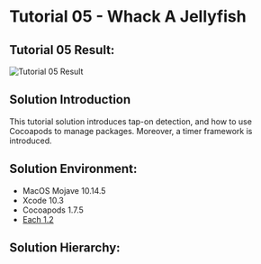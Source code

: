 Tutorial 05 - Whack A Jellyfish
====================

## Tutorial 05 Result:
![Tutorial 05 Result](https://github.com/jingyangcarl/Resources/blob/master/ARKitTutorial/Tutorial05_WhackAJellyfish/result.gif)

## Solution Introduction
This tutorial solution introduces tap-on detection, and how to use Cocoapods to manage packages. Moreover, a timer framework is introduced.

## Solution Environment:
* MacOS Mojave 10.14.5
* Xcode 10.3
* Cocoapods 1.7.5
* [Each 1.2](https://github.com/dalu93/Each)

## Solution Hierarchy:
